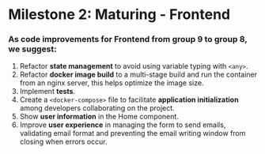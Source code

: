 # Milestone 2: Maturing - Frontend

### As code improvements for Frontend from group 9 to group 8, we suggest:

1. Refactor **state management** to avoid using variable typing with `<any>`.
2. Refactor **docker image build** to a multi-stage build and run the container from an nginx server, this helps optimize the image size.
3. Implement **tests**.
4. Create a `<docker-compose>` file to facilitate **application initialization** among developers collaborating on the project.
5. Show **user information** in the Home component.
6. Improve **user experience** in managing the form to send emails, validating email format and preventing the email writing window from closing when errors occur.
